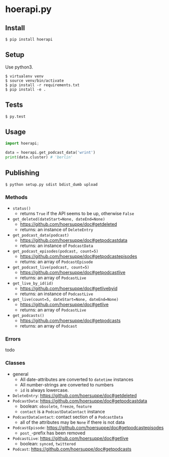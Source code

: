 # hoerapi.py

## Install
```
$ pip install hoerapi
```

## Setup

Use python3.

```
$ virtualenv venv
$ source venv/bin/activate
$ pip install -r requirements.txt
$ pip install -e .
```

## Tests
```
$ py.test
```

## Usage
```python
import hoerapi;

data = hoerapi.get_podcast_data('wrint')
print(data.cluster) # 'berlin'
```

## Publishing
```
$ python setup.py sdist bdist_dumb upload
```

### Methods
* `status()`
  * returns `True` if the API seems to be up, otherwise `False`
* `get_deleted(dateStart=None, dateEnd=None)`
  * https://github.com/hoersuppe/doc#getdeleted
  * returns: an instance of `DeleteEntry`
* `get_podcast_data(podcast)`
  * https://github.com/hoersuppe/doc#getpodcastdata
  * returns: an instance of `PodcastData`
* `get_podcast_episodes(podcast, count=5)`
  * https://github.com/hoersuppe/doc#getpodcastepisodes
  * returns: an array of `PodcastEpisode`
* `get_podcast_live(podcast, count=5)`
  * https://github.com/hoersuppe/doc#getpodcastlive
  * returns: an array of `PodcastLive`
* `get_live_by_id(id)`
  * https://github.com/hoersuppe/doc#getlivebyid
  * returns: an instance of `PodcastLive`
* `get_live(count=5, dateStart=None, dateEnd=None)`
  * https://github.com/hoersuppe/doc#getlive
  * returns: an array of `PodcastLive`
* `get_podcasts()`
  * https://github.com/hoersuppe/doc#getpodcasts
  * returns: an array of `Podcast`


### Errors
todo


### Classes
* general
  * All date-attributes are converted to `datetime` instances
  * All number-strings are converted to numbers
  * `id` is always lowercase.
* `DeleteEntry`: https://github.com/hoersuppe/doc#getdeleted
* `PodcastData`: https://github.com/hoersuppe/doc#getpodcastdata
  * boolean: `obsolete`, `freeze`, `feature`
  * `contact` is a `PodcastDataContact` instance
* `PodcastDataContact`: contact section of a `PodcastData`
  * all of the attributes may be `None` if there is not data
* `PodcastEpisode`: https://github.com/hoersuppe/doc#getpodcastepisodes
  * `post_`-prefix has been removed
* `PodcastLive`: https://github.com/hoersuppe/doc#getlive
  * boolean: `synced`, `twittered`
* `Podcast`: https://github.com/hoersuppe/doc#getpodcasts
